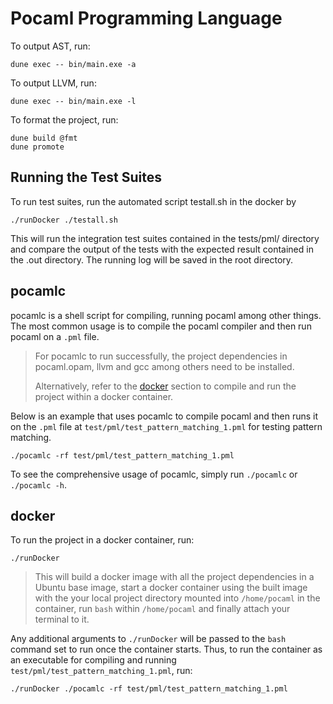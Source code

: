 # Pocaml Programming Language

To output AST, run:
```
dune exec -- bin/main.exe -a
```

To output LLVM, run:
```
dune exec -- bin/main.exe -l
```

To format the project, run:
```
dune build @fmt
dune promote
```
## Running the Test Suites

To run test suites, run the automated script testall.sh in the docker by
```
./runDocker ./testall.sh
```
This will run the integration test suites contained in the tests/pml/ directory
and compare the output of the tests with the expected result contained in the .out
directory.  The running log will be saved in the root directory.

## pocamlc

pocamlc is a shell script for compiling, running pocaml among other things.
The most common usage is to compile the pocaml compiler and then run pocaml
on a `.pml` file.

> For pocamlc to run successfully, the project dependencies in pocaml.opam, llvm and gcc among others need to be installed.
>
> Alternatively, refer to the [docker](##docker) section to compile and run the project within a docker container.


Below is an example that uses pocamlc to compile pocaml and then runs it on
the `.pml` file at `test/pml/test_pattern_matching_1.pml` for testing pattern matching.

```shell
./pocamlc -rf test/pml/test_pattern_matching_1.pml
```

To see the comprehensive usage of pocamlc, simply run `./pocamlc` or
`./pocamlc -h`.


## docker
To run the project in a docker container, run:

```shell
./runDocker
```

> This will build a docker image with all the project dependencies in a
Ubuntu base image, start a docker container using the built image with the
your local project directory mounted into `/home/pocaml` in the
container, run `bash` within `/home/pocaml` and finally attach your terminal
to it.

Any additional arguments to `./runDocker` will be passed to the `bash`
command set to run once the container starts. Thus, to run the container as
an executable for compiling and running
`test/pml/test_pattern_matching_1.pml`, run:

```shell
./runDocker ./pocamlc -rf test/pml/test_pattern_matching_1.pml
```
